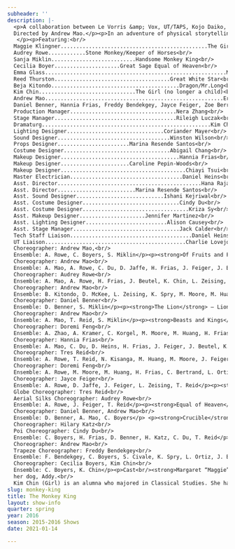 ```yaml
---
subheader: ''
description: |-
  <p>A collaboration between Le Vorris &amp; Vox, UT/TAPS, Kojo Daiko, China Care, and Dragon Dance Club.<br/>
  Directed by Andrew Mao.</p><p>In an adventure of physical storytelling, a young girl adopted from China and brought to America seeks peace from the lessons of the past with the help of the tenacious folk hero, Monkey King. Adapted from the Chinese folktale Journey to the West and directed by Andrew Mao, The Monkey King presents a world both ancient and new, featuring acrobatics, aerial silks, trapeze, taiko drumming, and a Chinese dragon.<br/>
   </p><p>Featuring:<br/>
  Maggie Klingner...............................................The Girl<br/>
  Audrey Rowe............Stone Monkey/Keeper of Horses<br/>
  Sanja Miklin...........................Handsome Monkey King<br/>
  Cecilia Boyer.....................Great Sage Equal of Heaven<br/>
  Emma Glass..........................................................Mom<br/>
  Reed Thurston.....................................Great White Star<br/>
  Beja Kitondo.........................................Dragon/Mr.Long<br/>
  Kim Chin...............................The Girl (no longer a child)<br/>
  Andrew Mao.........................................................Erlang<br/><strong>Ensemble</strong><br/>
  Daniel Benner, Hannia Frias, Freddy Bendekgey, Jayce Feiger, Zoe Berra, Joseph Beutel, Cindy Du, Olivia Boyd, Sabrina Civale, Eleanor Clifford, Daniel Heins, May Huang, David Jaffe, Hilary Katz, Natalia Kisanga, Stella Liu, Madison Moore, Carly Offidani-Bertrand, Elizabeth Ortiz, Hana Rajap, Tres Reid, Andrew Mao, Doremi Feng, Katherine Spry, Daphne McKee Xi, Lindsey Zeising, Alicia Zhao, Allison Kramer, Colton Korgel<br/><strong>Production Staff</strong><br/>
  Production Manager..................................Nera Zhang<br/>
  Stage Manager.......................................Rileigh Luczak<br/>
  Dramaturg......................................................Kim Chin<br/>
  Lighting Designer...............................Coriander Mayer<br/>
  Sound Designer....................................Winston Wilson<br/>
  Props Designer.......................Marina Resende Santos<br/>
  Costume Designer..................................Abigail Chang<br/>
  Makeup Designer......................................Hannia Frias<br/>
  Makeup Designer......................Caroline Pepin-Woods<br/>
  Makeup Designer........................................Chiayi Tsui<br/>
  Master Electrician....................................Daniel Heins<br/>
  Asst. Director..............................................Hana Rajap<br/>
  Asst. Director.........................Marina Resende Santos<br/>
  Asst. Sound Designer............................Ishani Kejriwal<br/>
  Asst. Costume Designer...............................Cindy Du<br/>
  Asst. Costume Designer..................................Kriza Sy<br/>
  Asst. Makeup Designer.....................Jennifer Martinez<br/>
  Asst. Lighting Designer..........................Alison Causey<br/>
  Asst. Stage Manager..................................Jack Calder<br/>
  Tech Staff Liaison.......................................Daniel Heins<br/>
  UT Liaison.............................................Charlie Lovejoy</p> <p><strong>A Monkey’s Tail</strong> — Dance, Adagio<br/>
  Choreographer: Andrew Mao,<br/>
  Ensemble: A. Rowe, C. Boyers, S. Miklin</p><p><strong>Of Fruits and Flowers</strong> — Clown, Juggling<br/>
  Choreographer: Andrew Mao<br/>
  Ensemble: A. Mao, A. Rowe, C. Du, D. Jaffe, H. Frias, J. Feiger, J. Beutel, K. Chin, K. Spry, L. Zeising, T. Reid, Z. Berra, O. Boyd</p><p><strong>Waterfall</strong> — Aerial Silks<br/>
  Choreographer: Audrey Rowe<br/>
  Ensemble: A. Mao, A. Rowe, H. Frias, J. Beutel, K. Chin, L. Zeising, L. Ortiz</p> <p><strong>The Dragon </strong>— Dragon Dance<br/>
  Choreographer: Andrew Mao<br/>
  Ensemble: B. Kitondo, D. McKee, L. Zeising, K. Spry, M. Moore, M. Huang, N. Kisanga, S. Liu, S. Civale</p><p><strong>Gold-Banded Cudgel</strong> — Contact Staff<br/>
  Choreographer: Daniel Benner<br/>
  Ensemble: D. Benner, S. Miklin</p><p><strong>The Lion</strong> — Lion Dance<br/>
  Choreographer: Andrew Mao<br/>
  Ensemble: A. Mao, T. Reid, S. Miklin</p><p><strong>Beasts and Kings</strong> — Lion Dance, Dance<br/>
  Choreographer: Doremi Feng<br/>
  Ensemble: A. Zhao, A. Kramer, C. Korgel, M. Moore, M. Huang, H. Frias, L. Ortiz, O. Boyd</p><p><strong>Tome of Life and Death </strong>— Partner Acrobatics<br/>
  Choreographer: Hannia Frias<br/>
  Ensemble: A. Mao, C. Du, D. Heins, H. Frias, J. Feiger, J. Beutel, K. Chin, S. Civale, S. Miklin, T. Reid</p><p><strong>Horses</strong> — Banquine Acrobatics<br/>
  Choreographer: Tres Reid<br/>
  Ensemble: A. Rowe, T. Reid, N. Kisanga, M. Huang, M. Moore, J. Feiger, E. Clifford, D. Heins, C. Bertrand</p><p><strong>A Banquet</strong> — Traditional Chinese Dance<br/>
  Choreographer: Doremi Feng<br/>
  Ensemble: A. Rowe, M. Moore, M. Huang, H. Frias, C. Bertrand, L. Ortiz, H. Rajap</p><p><strong>A Shindig</strong> — Rola Bola<br/>
  Choreographer: Jayce Feiger<br/>
  Ensemble: A. Rowe, D. Jaffe, J. Feiger, L. Zeising, T. Reid</p><p><strong>Immortality </strong>— Globe, Aerial Silks<br/>
  Globe Choreographer: Tres Reid<br/>
  Aerial Silks Choreographer: Audrey Rowe<br/>
  Ensemble: A. Rowe, J. Feiger, T. Reid</p><p><strong>Equal of Heaven</strong> — Shaolin Martial Arts, Capoeira<br/>
  Choreographer: Daniel Benner, Andrew Mao<br/>
  Ensemble: D. Benner, A. Mao, C. Boyers</p> <p><strong>Crucible</strong> — Poi, Aerial Silks, Lyra<br/>
  Choreographer: Hilary Katz<br/>
  Poi Choreographer: Cindy Du<br/>
  Ensemble: C. Boyers, H. Frias, D. Benner, H. Katz, C. Du, T. Reid</p><p><strong>The Wager </strong>— Adagio, Dance, Trapeze<br/>
  Choreographer: Andrew Mao<br/>
  Trapeze Choreographer: Freddy Bendekgey<br/>
  Ensemble: F. Bendekgey, C. Boyers, S. Civale, K. Spry, L. Ortiz, J. Beutel, A. Mao</p><p><strong>Heaven’s End</strong> — Spanish Web, Contortion<br/>
  Choreographer: Cecilia Boyers, Kim Chin<br/>
  Ensemble: C. Boyers, K. Chin</p><p>Cast<br/><strong>Margaret “Maggie” Klingner (Girl</strong>) is a 10-year-old 4th-grader. She was adopted from China as a toddler. This is her first performance at the University of Chicago. Previously she has been cast in several Park District plays including Shrek the Musical.  She enjoys theater, math, gymnastics and playing with<br/>
  her dog, Addy.<br/>
  Kim Chin (Girl) is an alumna who majored in Classical Studies. She has been in three shows with Le Vorris and Vox (LV&amp;V): <em>Oz</em>, <em>Winter's Thaw</em>, and <em>Mowgli's Adventures</em>. During the day she works in musuems.</p> <p><strong>Audrey Rowe (Stone Monkey/Keeper of Horses)</strong> is a fourth-year in the College studying GeoSci and Biology. This is her fourth year doing circus, seventh show with LV&amp;V, and third role as a monkey.</p><p><strong>Sanja Miklin (Handsome Monkey King) </strong>is a third-year PhD student in Comparative Human Development studying suicide in Japan. In her free time she does some circus, salsa, creative writing, and enjoys baking.</p><p><strong>Cecilia Boyers (Great Sage Equal of Heaven)</strong> is a second-year Comparative Race and Ethnic Studies major with a Gender and Sexuality Studies minor. She ran away to join the circus eight years ago and has performed with St. Louis's Circus Harmony and LeV&amp;V.</p><p><strong>Emma Glass (Mom)</strong> is a third-year Political Science major. Previous acting credits include University Theater's <em>The Effect of Gamma Rays on Man in the Moon Marigolds</em> (Janice, Nanny) and <em>Miss Julie</em> (Mother). Emma also performs with the Classical Entertainment Society, and University Ballet.</p><p><strong>Reed Thurston (Great White Star) </strong>is a second-year in the College. Previous acting credits include "Georg Von Trapp" in<em> The Sound of Music</em>.</p><p><strong>Beja Kitondo (Dragon/Long)</strong> is a second-year Economics major in the College with an interest in entrepreneurship. This is his first time acting in a theatrical production.</p><p><strong>Andrew Mao (Erlang/Ensemble) </strong>is a third-year deeply in love with circus, having performed in numerous LV&amp;V circus shows including <em>Oz</em>, <em>The Sandman’s Wake</em>, <em>Winter’s Thaw</em>, and <em>Mowgli’s Adventure</em>.</p><p><strong>Daniel Benner (Gold-Banded Cudgel/Ensemble)</strong> is a returning alum and is excited to be a part of another circus show. His circus specialties are tumbling and object manipulation, and during the day he works for a medical market research firm.</p><p><strong>Hannia Frias (Crucible Embers/Ensemble)</strong> is a second-year Public Policy and Romance Languages and Literatures double-major. When not being a student, she does a lot of circus.</p><p><strong>Freddy Bendekgey (Buddha)</strong> is a fourth-year Interdisciplinary Studies in Humanities Major, specializing in the evolution of oral to literary storytelling in Europe. He has been in several LeV&amp;V shows since his first year, including <em>Oz</em>, <em>The Sandman</em>, and <em>Winter's Thaw</em>.</p><p><strong>Jayce Feiger (Ensemble)</strong> is a fourth-year studying Math and Economics. He has previously been in other circus shows.</p><p><strong>Zoe Berra (Ensemble) </strong>is a third-year in the College who has been involved in LV&amp;V since O-Week.</p><p><strong>Joseph Beutel (Ensemble</strong>) is a third-year Math and Physics student.</p><p><strong>Cindy Du (Ensemble)</strong> is a second-year biology and HIPS major in the College. This is her first theatrical production.</p><p><strong>Olivia Boyd (Ensemble)</strong> had her first UChicago Arts role was at age 16 as a stage assistant for UT's production of <em>Caucasian Chalk Circle</em> directed by alumnus Connor Coyne. As she approached her final year of studies in Human Development she sought to fulfill a lifelong dream of choreographing on campus, inspired by alumna Andrea Cody. Following graduation, Olivia hopes to open a ministry as a therapist for special abuse victims.</p><p><strong>Sabrina Civale (Ensemble)</strong> is a first-year prospective Biology major/ Music minor. This is her first show at UChicago.</p><p><strong>Eleanor Clifford (Ensemble) </strong>is a fourth-year in the College majoring in History, Philosophy, and Social Studies of Science and Medicine. Previous LV&amp;V credits include <em>Oz</em> (Dorothy) and <em>The Sandman's Wake</em> (Orpheus). She serves as Curatorial Coordinator on TAPS Student Staff and has been an actor and/or director for eight shows with University Theater.</p><p><strong>Daniel Heins (Ensemble)</strong> is a student in the College. He has previously appeared as "Naughty Boy #2" in the LeV&amp;V Lascivious Ball 2016 performance.</p><p><strong>May Huang (Ensemble)</strong> is a first-year prospective English major. his is her first theatrical production.</p><p><strong>David Jaffe (Ensemble)</strong> is a fourth-year Classics major. He has previously performed in LV&amp;V's <em>Principia Circusatica</em>, <em>The Pirate King</em>, <em>Oz</em>, and <em>Sandman</em>, as well as acting in the Theater[24] festival in Spring 2013 and UT's Weekend of Workshops in Winter 2014.</p><p><strong>Hilary Katz (Ensemble)</strong> is a fourth-year PhD graduate student in Integrative Biology. She has performed in four LV&amp;V shows and choreographed aerial hoop for three of them.</p><p><strong>Natalia Kisanga (Ensemble) </strong>is a first-year prospective Economics major. This is her first theatrical production with LeV&amp;V.</p><p><strong>Stella Liu (Ensemble)</strong> is a first-year prospective Math major.</p><p><strong>Madison Moore (Ensemble)</strong> is a first-year Global Studies and English major. This is her first theatrical production with LeV&amp;V.</p><p><strong>Carly Offidani-Bertrand (Ensemble)</strong> is a Comparative Human Development graduate student, and has been bouncing around with LeV&amp;V for the past three years.</p><p><strong>Elizabeth Ortiz (Ensemble)</strong> is a second-year in the College and is excited to be doing her first LeV&amp; V show. Former roles include Queenie in <em>The Wild Party!</em>, Wind in <em>The Tempest</em>, Gulnare in UBallet's production of <em>Le Corsaire</em>, and Assistant Lighting Designer in <em>By the Bog of Cats</em>.</p><p><strong>Hana Rajap (Ensemble)</strong> is a first-year Psychology major with plans to minor in Human Rights. Last Fall Quarter she acted in CES's production of <em>Medea</em>.</p> <p><strong>Tres Reid (Ensemble</strong>) is a fourth-year Physics and Math double major that spends most of his free time lifting people, juggling, and spinning and eating fire.</p><p><strong>Doremi Feng (Ensemble) </strong>has been dancing since kindergarten and loves Classical Chinese as well as Chinese ethnic dances.</p> <p><strong>Katherine Spry (Ensemble)</strong> is a first-year majoring in Political Science and Philosophy. This is her first theatrical production with LeV&amp;V.</p> <p><strong>Daphne McKee Xi (Ensemble)</strong> is a third-year who works with social sciences. This is her first theatrical production with LeV&amp;V.</p> <p><strong>Lindsey Zeising (Ensemble)</strong> is a student in the College.</p> <p><strong>Alicia Zhao (Ensemble)</strong> is a third-year studying Economics and Linguistics. She has acted/improvised in UChicago's Commedia troupe since first year and was also the pianist for <em>A Little Star Quality</em>, a  UT production in the Spring 2014 workshops.</p><p><strong>Allison Kramer (Taiko drums) </strong>is a fourth -year Linguistics and Computer Science double major. She has been leading Kojo Daiko since her second year.</p><p><strong>Colton Korgel (Taiko drums)</strong> is a third-year EALC major. He has been in Kojo Taiko since Winter 2014.</p><p>Production Staff<br/><strong>Andrew Mao (Director)</strong> is a third-year deeply in love with circus. Previous directing credits include<em> I, Iago</em> (Director and Adapter) with University Theater, <em>Magnifique: A Murder! - The Mystery: The Dinner: The Play </em>(Director and Deviser), and <em>A Christmas Carol</em> (Assistant Director) under Henry Wishcamper at the Goodman Theatre.</p><p><strong>Nera Zhang (Production Manager)</strong> is new to the College, new to the theater and new to the circus.</p><p><strong>Rileigh Luczak (Stage Manager)</strong> is a second-year Mathematics major in the College, and she has worked with both UT and LV&amp;V in the past in stage management and lighting. Her stage management credits include LV&amp;V's <em>Winter's Thaw</em> (SM) and UT/TAPS's <em>Closer</em> (ASM).</p><p><strong>Kim Chin (Dramaturg)</strong> is an alumna who majored in Classical Studies. She has been in three shows with LV&amp;V: <em>Oz</em>, <em>Winter's Thaw</em>, and <em>Mowgli's Adventures</em>. During the day, she works in musuems.</p><p><strong>Coriander Mayer (Lighting Designer)</strong> is a second-year TAPS and English major in the College. Most recently, Cori was the lighting designer for <em>By The Bog of Cats</em>; in the past, Cori has designed lights for UT, Commedia dell Arte, Mandel Hall, and Madison Street Theater and served as an electrician at Apollo Theater and Mercury Theater.</p><p><strong>Winston Wilson (Sound Designer)</strong> is second-year Bio major and possible Visual Arts minor. He has previously worked on Sound Design for CES's<em> Frankenstein</em> and <em>War of the Worlds</em>, as well as a musical performer for CES's <em>Mostellaria</em>.</p><p><strong>Marina Resende Santos (Props Designer/Assistant Director)</strong> is a second-year in the College. Before moving to Chicago, she was involved in many aspects of theatre, including writing, directing, costumes, props, and acting.</p><p><strong>Abigail Chang (Costume Designer) </strong>is a second-year Biochemistry major who dabbles in LARP,  event-planning, and the humanities. She is a member of UChicago <em>Commedia</em>, and in her first year she was the Assistant Stage Manager for CES's <em>Galileo</em> and Assistant Costumer for <em>Mostellaria</em>.</p><p><strong>Caroline Pepin-Woods (Makeup Designer)</strong> is a second-year in the College. Previous LV&amp;V credits include <em>Winter's Thaw</em> and <em>Mowgli's Adventures</em>.</p> <p><strong>Hannia Frias (Makeup Designer) </strong>is a second-year Public Policy and Romance Languages and Literatures double-major. When not being a student, she does a lot of circus.</p><p><strong>Chiayi Tsui (Makeup Designer)</strong> is a student in the College.</p><p><strong>Daniel Heins (Master Electrician/Tech Staff Liaison)</strong> is a part of TAPS Tech Staff.</p><p><strong>Hana Rajap (Assistant Director)</strong> is a first-year Psychology major with plans to minor in Human Rights. Last Fall Quarter she acted in CES's production of <em>Medea</em>.</p> <p><strong>Alison Causey (Assistant Lighting Designer)</strong> is a student in the College.</p><p><strong>Ishani Kejriwal (Sound Assistant)</strong> is a first-year, majoring in Comparative Human Development and minoring in Human Rights. She is currently the Assistant to the Sound Designer, and has previously been stage manager for <em>Shrek: the Musical</em> and <em>Hairspray</em>.</p> <p><strong>Cindy Du (Assistant Costume Designer)</strong> is a second-year Biology and HIPS major in the College. She has previously assistant costume designed for Circus in <em>Winter's Thaw</em>.</p><p><strong>Kriza Sy (Assistant Costume Designer)</strong> is a first-year Biology major in the College.</p><p><strong>Jennifer Martinez (Assistant Makeup Designer)</strong> is a student in the College.</p> <p><strong>Jack Calder (Assistant Stage Manager) </strong>is a student in the College.</p><p><strong>Charlie Lovejoy (UT Committee Liaison)</strong> is a second-year English Literature and TAPS double-major. Charlie is currently stage managing <em>West Side Story</em> and APDing <em>Romeo and Juliet</em>. UT credits include <em>Miss Julie</em> (SM), <em>By the Bog of Cats</em> (Floor Manager), <em>Amadeus</em> (ASM), <em>The Effect of Gamma-Rays on Man-In-The-Moon Marigolds</em> (ASM).</p>
slug: monkey-king
title: The Monkey King
layout: show-info
quarter: spring
year: 2016
season: 2015-2016 Shows
date: 2021-01-14

---
```

